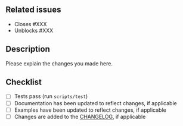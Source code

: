## Related issues

- Closes #XXX
- Unblocks #XXX

## Description

Please explain the changes you made here.

## Checklist

- [ ] Tests pass (run `scripts/test`)
- [ ] Documentation has been updated to reflect changes, if applicable
- [ ] Examples have been updated to reflect changes, if applicable
- [ ] Changes are added to the [CHANGELOG](../CHANGELOG.md), if applicable
